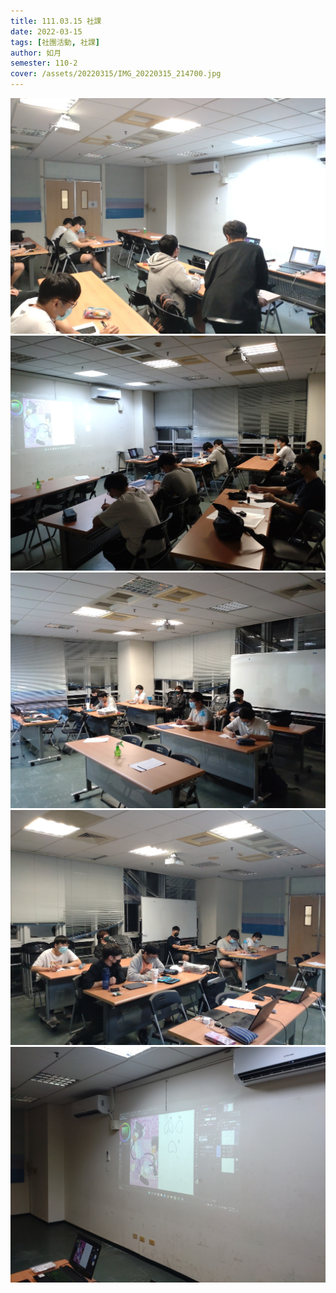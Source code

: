 ```yaml
---
title: 111.03.15 社課
date: 2022-03-15
tags: [社團活動, 社課]
author: 如月
semester: 110-2
cover: /assets/20220315/IMG_20220315_214700.jpg
---
```


![](/assets/20220315/IMG_20220315_214600.jpg) ![](/assets/20220315/IMG_20220315_214633.jpg)
![](/assets/20220315/IMG_20220315_214641.jpg) ![](/assets/20220315/IMG_20220315_214655.jpg)
![](/assets/20220315/IMG_20220315_214700.jpg)
